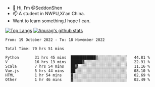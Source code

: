 - 👋 Hi, I’m @SeddonShen
- 📫 A student in NWPU,Xi'an China.
- Want to learn something.I hope I can.

[![Top Langs](https://github-readme-stats.vercel.app/api/top-langs?username=seddonshen&show_icons=true&locale=en&layout=compact&hide=html&langs_count=8)](https://github.com/SeddonShen/)
[![Anurag's github stats](https://github-readme-stats.vercel.app/api?username=SeddonShen&count_private=true&show_icons=true)](https://github.com/anuraghazra/github-readme-stats)
<!--START_SECTION:waka-->

```text
From: 19 October 2022 - To: 18 November 2022

Total Time: 70 hrs 51 mins

Python       31 hrs 45 mins  ███████████▒░░░░░░░░░░░░░   44.81 %
V            16 hrs 13 mins  █████▓░░░░░░░░░░░░░░░░░░░   22.91 %
Scala        7 hrs 54 mins   ██▓░░░░░░░░░░░░░░░░░░░░░░   11.16 %
Vue.js       5 hrs 44 mins   ██░░░░░░░░░░░░░░░░░░░░░░░   08.10 %
HTML         1 hr 54 mins    ▓░░░░░░░░░░░░░░░░░░░░░░░░   02.69 %
Other        1 hr 46 mins    ▓░░░░░░░░░░░░░░░░░░░░░░░░   02.49 %
```

<!--END_SECTION:waka-->


<!---
SeddonShen/SeddonShen is a ✨ special ✨ repository because its `README.md` (this file) appears on your GitHub profile.
You can click the Preview link to take a look at your changes.
--->
